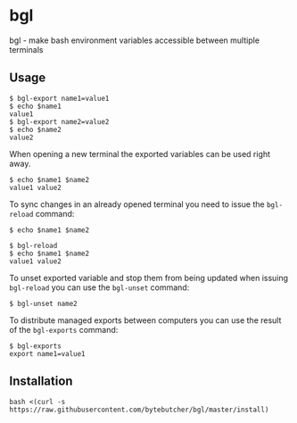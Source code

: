 # bgl

bgl - make bash environment variables accessible between multiple terminals

## Usage

```
$ bgl-export name1=value1
$ echo $name1
value1
$ bgl-export name2=value2
$ echo $name2
value2
```

When opening a new terminal the exported variables can be used right away. 
```
$ echo $name1 $name2
value1 value2
```

To sync changes in an already opened terminal you need to issue the ```bgl-reload``` command:
```
$ echo $name1 $name2

$ bgl-reload
$ echo $name1 $name2
value1 value2
```

To unset exported variable and stop them from being updated when issuing ```bgl-reload``` you can use the ```bgl-unset``` command:
```
$ bgl-unset name2
```

To distribute managed exports between computers you can use the result of the ```bgl-exports``` command:
```
$ bgl-exports
export name1=value1
```

## Installation
```
bash <(curl -s https://raw.githubusercontent.com/bytebutcher/bgl/master/install)
```

